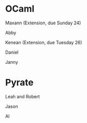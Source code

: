 # OCaml

Maxann (Extension, due Sunday 24)



Abby



Kenean (Extension, due Tuesday 26)



Daniel



Janny 



# Pyrate

Leah and Robert



Jason



Al